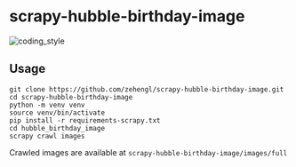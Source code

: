 # scrapy-hubble-birthday-image

![coding_style](https://img.shields.io/badge/code%20style-black-000000.svg)

## Usage

    git clone https://github.com/zehengl/scrapy-hubble-birthday-image.git
    cd scrapy-hubble-birthday-image
    python -m venv venv
    source venv/bin/activate
    pip install -r requirements-scrapy.txt
    cd hubble_birthday_image
    scrapy crawl images

Crawled images are available at `scrapy-hubble-birthday-image/images/full`
